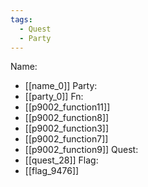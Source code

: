 ```yaml
---
tags:
  - Quest
  - Party
---
```

Name:
- [[name_0]]
Party:
- [[party_0]]
Fn:
- [[p9002_function11]]
- [[p9002_function8]]
- [[p9002_function3]]
- [[p9002_function7]]
- [[p9002_function9]]
Quest:
- [[quest_28]]
Flag:
- [[flag_9476]]
